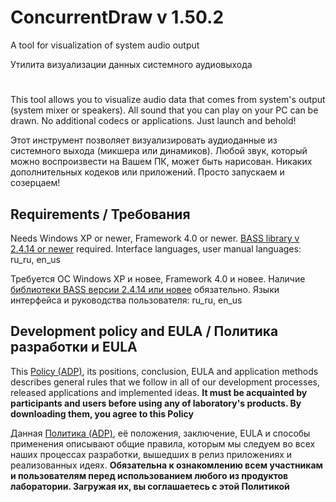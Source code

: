 # ConcurrentDraw v 1.50.2

A tool for visualization of system audio output

Утилита визуализации данных системного аудиовыхода

#

This tool allows you to visualize audio data that comes from system's output
(system mixer or speakers). All sound that you can play on your PC can be drawn.
No additional codecs or applications. Just launch and behold!

Этот инструмент позволяет визуализировать аудиоданные из системного выхода
(микшера или динамиков). Любой звук, который можно воспроизвести на Вашем ПК,
может быть нарисован. Никаких дополнительных кодеков или приложений. Просто
запускаем и созерцаем!



## Requirements / Требования

Needs Windows XP or newer, Framework 4.0 or newer.
[BASS library v 2.4.14 or newer](http://www.un4seen.com/) required.
Interface languages, user manual languages: ru_ru, en_us

Требуется ОС Windows XP и новее, Framework 4.0 и новее.
Наличие [библиотеки BASS версии 2.4.14 или новее](http://www.un4seen.com/) обязательно.
Языки интерфейса и руководства пользователя: ru_ru, en_us



## Development policy and EULA / Политика разработки и EULA

This [Policy (ADP)](https://vk.com/@rdaaow_fupl-adp), its positions, conclusion, EULA and application methods
describes general rules that we follow in all of our development processes, released applications and implemented
ideas.
**It must be acquainted by participants and users before using any of laboratory's products.
By downloading them, you agree to this Policy**

Данная [Политика (ADP)](https://vk.com/@rdaaow_fupl-adp), её положения, заключение, EULA и способы применения
описывают общие правила, которым мы следуем во всех наших процессах разработки, вышедших в релиз приложениях
и реализованных идеях.
**Обязательна к ознакомлению всем участникам и пользователям перед использованием любого из продуктов лаборатории.
Загружая их, вы соглашаетесь с этой Политикой**

